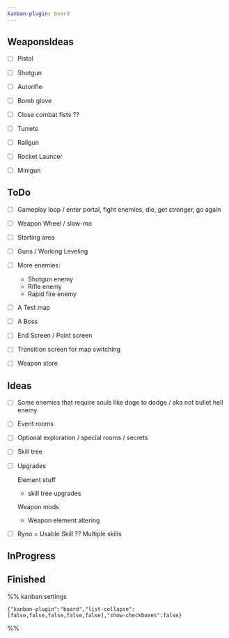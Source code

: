 ```yaml
---
kanban-plugin: board
---
```


## WeaponsIdeas

- [ ] Pistol
- [ ] Shotgun
- [ ] Autorifle
- [ ] Bomb glove
- [ ] Close combat fists ??
- [ ] Turrets
- [ ] Railgun
- [ ] Rocket Launcer
- [ ] Minigun


## ToDo

- [ ] Gameplay loop / enter portal, fight enemies, die, get stronger, go again
- [ ] Weapon Wheel / slow-mo
- [ ] Starting area
- [ ] Guns / Working Leveling
- [ ] More enemies:
	- Shotgun enemy
	- Rifle enemy
	- Rapid fire enemy
- [ ] A Test map
- [ ] A Boss
- [ ] End Screen / Point screen
- [ ] Transition screen for map switching
- [ ] Weapon store


## Ideas

- [ ] Some enemies that require souls like doge to dodge / aka not bullet hell enemy
- [ ] Event rooms
- [ ] Optional exploration / special rooms / secrets
- [ ] Skill tree
- [ ] Upgrades
	
	Element stuff
	- skill tree upgrades
	
	Weapon mods
	- Weapon element altering
- [ ] Ryno = Usable Skill ??
	Multiple skills


## InProgress



## Finished





%% kanban:settings
```
{"kanban-plugin":"board","list-collapse":[false,false,false,false,false],"show-checkboxes":false}
```
%%